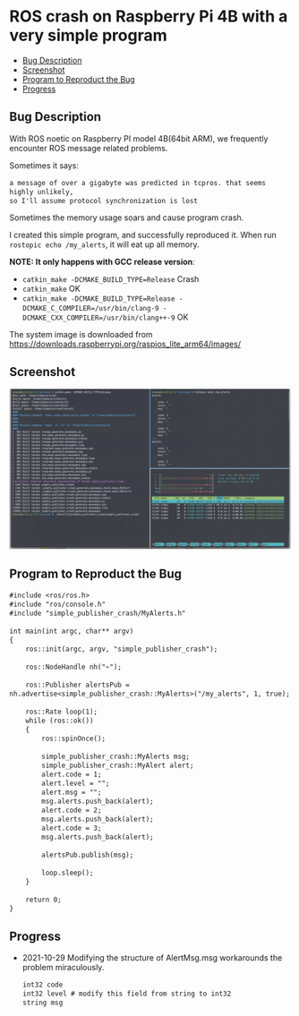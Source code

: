 # ROS crash on Raspberry Pi 4B with a very simple program <!-- omit in toc -->

- [Bug Description](#bug-description)
- [Screenshot](#screenshot)
- [Program to Reproduct the Bug](#program-to-reproduct-the-bug)
- [Progress](#progress)

## Bug Description

With ROS noetic on Raspberry PI model 4B(64bit ARM), we frequently encounter ROS message related problems.

Sometimes it says:

```
a message of over a gigabyte was predicted in tcpros. that seems highly unlikely,
so I'll assume protocol synchronization is lost
```

Sometimes the memory usage soars and cause program crash.

I created this simple program, and successfully reproduced it. When run `rostopic echo /my_alerts`, it will eat up all memory.

**NOTE: It only happens with GCC release version**:

- `catkin_make -DCMAKE_BUILD_TYPE=Release` Crash
- `catkin_make` OK
- `catkin_make -DCMAKE_BUILD_TYPE=Release -DCMAKE_C_COMPILER=/usr/bin/clang-9 -DCMAKE_CXX_COMPILER=/usr/bin/clang++-9` OK

The system image is downloaded from https://downloads.raspberrypi.org/raspios_lite_arm64/images/

## Screenshot

![](./screenshot.png)

## Program to Reproduct the Bug

```
#include <ros/ros.h>
#include "ros/console.h"
#include "simple_publisher_crash/MyAlerts.h"

int main(int argc, char** argv)
{
    ros::init(argc, argv, "simple_publisher_crash");

    ros::NodeHandle nh("~");

    ros::Publisher alertsPub = nh.advertise<simple_publisher_crash::MyAlerts>("/my_alerts", 1, true);

    ros::Rate loop(1);
    while (ros::ok())
    {
        ros::spinOnce();

        simple_publisher_crash::MyAlerts msg;
        simple_publisher_crash::MyAlert alert;
        alert.code = 1;
        alert.level = "";
        alert.msg = "";
        msg.alerts.push_back(alert);
        alert.code = 2;
        msg.alerts.push_back(alert);
        alert.code = 3;
        msg.alerts.push_back(alert);

        alertsPub.publish(msg);

        loop.sleep();
    }

    return 0;
}
```

## Progress

- 2021-10-29 Modifying the structure of AlertMsg.msg workarounds the problem miraculously.

  ```
  int32 code
  int32 level # modify this field from string to int32
  string msg
  ```
